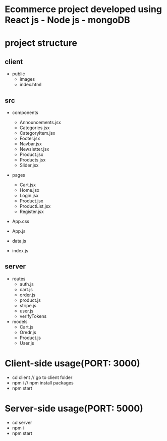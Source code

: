 # Ecommerce project developed using React js - Node js - mongoDB

# project structure

## client
  - public
    - images
    - index.html

## src
- components
  - Announcements.jsx
  - Categories.jsx
  - CategoryItem.jsx
  - Footer.jsx
  - Navbar.jsx
  - Newsletter.jsx
  - Product.jsx
  - Products.jsx
  - Slider.jsx

- pages
  - Cart.jsx
  - Home.jsx
  - Login.jsx
  - Product.jsx
  - ProductList.jsx
  - Register.jsx

- App.css
- App.js
- data.js
- index.js

## server
  - routes
    - auth.js
    - cart.js
    - order.js
    - product.js
    - stripe.js
    - user.js
    - verifyTokens 
  - models
    - Cart.js
    - Oredr.js
    - Product.js
    - User.js

# Client-side usage(PORT: 3000)
- cd client // go to client folder
- npm i    // npm install packages
- npm start 

# Server-side usage(PORT: 5000)
- cd server
- npm i 
- npm start
